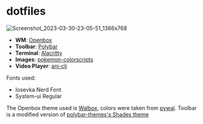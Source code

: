# dotfiles
![Screenshot_2023-03-30-23-05-51_1366x768](https://user-images.githubusercontent.com/127806743/229304262-0048024b-a355-4ce2-98ad-48041c29a028.png)
- **WM**: [Openbox](https://github.com/danakj/openbox)
- **Toolbar**: [Polybar](https://github.com/polybar/polybar)
- **Terminal**: [Alacritty](https://github.com/alacritty/alacritty)
- **Images**: [pokemon-colorscripts](https://github.com/Findarato/pokemon-colorscripts)
- **Video Player**: [ani-cli](https://github.com/pystardust/ani-cli)

Fonts used:
- Iosevka Nerd Font
- System-ui Regular

The Openbox theme used is [Walbox](https://github.com/edisile/walbox), colors were taken from [pywal](https://github.com/dylanaraps/pywal). Toolbar is a modified version of [polybar-themes's Shades theme](https://github.com/adi1090x/polybar-themes)
